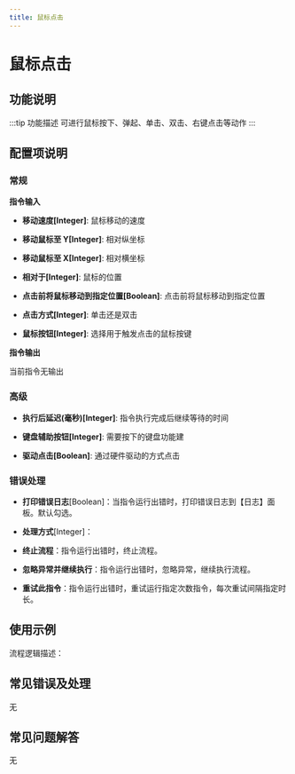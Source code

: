 ```yaml
---
title: 鼠标点击
---
```


# 鼠标点击

## 功能说明

:::tip 功能描述
可进行鼠标按下、弹起、单击、双击、右键点击等动作
:::

## 配置项说明

### 常规

**指令输入**

- **移动速度[Integer]**: 鼠标移动的速度

- **移动鼠标至 Y[Integer]**: 相对纵坐标

- **移动鼠标至 X[Integer]**: 相对横坐标

- **相对于[Integer]**: 鼠标的位置

- **点击前将鼠标移动到指定位置[Boolean]**: 点击前将鼠标移动到指定位置

- **点击方式[Integer]**: 单击还是双击

- **鼠标按钮[Integer]**: 选择用于触发点击的鼠标按键


**指令输出**

当前指令无输出

### 高级

- **执行后延迟(毫秒)[Integer]**: 指令执行完成后继续等待的时间

- **键盘辅助按钮[Integer]**: 需要按下的键盘功能建

- **驱动点击[Boolean]**: 通过硬件驱动的方式点击

### 错误处理

- **打印错误日志**[Boolean]：当指令运行出错时，打印错误日志到【日志】面板。默认勾选。

- **处理方式**[Integer]：

 - **终止流程**：指令运行出错时，终止流程。

 - **忽略异常并继续执行**：指令运行出错时，忽略异常，继续执行流程。

 - **重试此指令**：指令运行出错时，重试运行指定次数指令，每次重试间隔指定时长。

## 使用示例

流程逻辑描述：

## 常见错误及处理

无

## 常见问题解答

无

